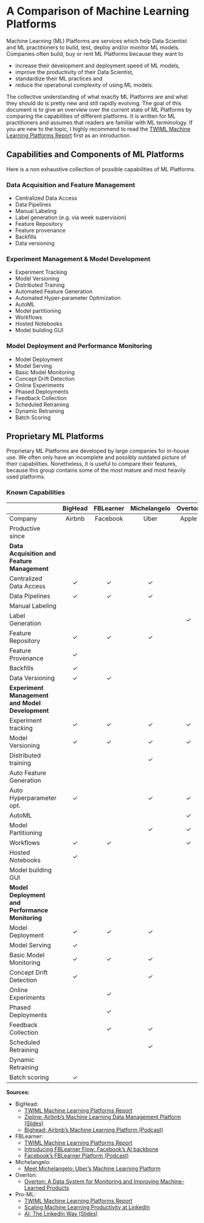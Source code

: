 # A Comparison of Machine Learning Platforms

Machine Learning (ML) Platforms are services which help Data Scientist
and ML practitioners to build, test, deploy and/or monitor ML models.
Companies often build, buy or rent ML Platforms because they want to

* increase their development and deployment speed of ML models, 
* improve the productivity of their Data Scientist,
* standardize their ML practices and
* reduce the operational complexity of using ML models.

The collective understanding of what exactly ML Platforms are and what they should do is pretty new
and still rapidly evolving. The goal of this document is to give an overview over the current state
of ML Platforms by comparing the capabilities of different platforms. It is written for ML practitioners
and assumes that readers are familiar with ML terminology. If you are new to the topic, I highly 
recommend to read the [TWIML Machine Learning Platforms Report][TWIML Report] first as an 
introduction.


## Capabilities and Components of ML Platforms

Here is a non exhaustive collection of possible capabilities of ML Platforms.

### Data Acquisition and Feature Management 
  - Centralized Data Access 
  - Data Pipelines 
  - Manual Labeling 
  - Label generation (e.g. via week supervision) 
  - Feature Repository 
  - Feature provenance 
  - Backfills
  - Data versioning 

### Experiment Management & Model Development 
  - Experiment Tracking 
  - Model Versioning
  - Distributed Training 
  - Automated Feature Generation 
  - Automated Hyper-parameter Optimization 
  - AutoML 
  - Model partitioning 
  - Workflows 
  - Hosted Notebooks 
  - Model building GUI 

### Model Deployment and Performance Monitoring 
  - Model Deployment 
  - Model Serving 
  - Basic Model Monitoring 
  - Concept Drift Detection 
  - Online Experiments
  - Phased Deployments 
  - Feedback Collection
  - Scheduled Retraining
  - Dynamic Retraining 
  - Batch Scoring 



## Proprietary ML Platforms

Proprietary ML Platforms are developed by large companies for in-house use. 
We often only have an incomplete and possibly outdated picture of their capabilities.
Nonetheless, it is useful to compare their features, because this group contains 
some of the most mature and most heavily used platforms.


### Known Capabilities

|                          | BigHead | FBLearner | Michelangelo | Overton | Pro-ML   |
| ------------------------ | :-----: | :-------: | :----------: | :-----: | :----:   |
| Company                  | Airbnb  | Facebook  | Uber         | Apple   | LinkedIn |
| Productive since         |         |           |              |         |          |
| **Data Acquisition and Feature Management** |
| Centralized Data Access  | ✓       | ✓         | ✓            |         |          |
| Data Pipelines           | ✓       | ✓         | ✓            |         |          |
| Manual Labeling          |         |           |              |         |          |
| Label Generation         |         |           |              | ✓       |          |
| Feature Repository       | ✓       | ✓         | ✓            |         | ✓        |
| Feature Provenance       | ✓       |           |              |         |          |
| Backfills                | ✓       |           |              |         |          |
| Data Versioning          | ✓       | ✓         |              |         |          |
| **Experiment Management and Model Development** |
| Experiment tracking      | ✓       | ✓         | ✓            | ✓       | ✓        |
| Model Versioning         | ✓       | ✓         | ✓            | ✓       | ✓        |
| Distributed training     |         |           | ✓            |         | ✓        |
| Auto Feature Generation  |         |           |              |         |          |
| Auto Hyperparameter opt. | ✓       |           | ✓            | ✓       |          |
| AutoML                   |         |           |              | ✓       |          |
| Model Partitioning       |         |           | ✓            | ✓       |          |
| Workflows                | ✓       | ✓         |              | ✓       |          |
| Hosted Notebooks         | ✓       |           |              |         |          |
| Model building GUI       |         |           |              |         |          |
| **Model Deployment and Performance Monitoring** |
| Model Deployment         | ✓       | ✓         | ✓            |         | ✓        |
| Model Serving            | ✓       |           |              |         |          |
| Basic Model Monitoring   | ✓       | ✓         | ✓            |         | ✓        | 
| Concept Drift Detection  | ✓       |           | ✓            |         |          |
| Online Experiments       |         | ✓         |              |         | ✓        |
| Phased Deployments       |         | ✓         |              |         | ✓        |
| Feedback Collection      |         | ✓         | ✓            |         |          |
| Scheduled Retraining     |         |           | ✓            |         |          |
| Dynamic Retraining       |         |           |              |         |          |
| Batch scoring            | ✓       |           |              |         |          |

**Sources:**
+ BigHead: 
  - [TWIML Machine Learning Platforms Report][TWIML Report]
  - [Zipline: Airbnb’s Machine Learning Data Management Platform (Slides)](https://www.slideshare.net/databricks/zipline-airbnbs-machine-learning-data-management-platform-with-nikhil-simha-and-andrew-hoh)
  - [Bighead: Airbnb’s Machine Learning Platform (Podcast)](https://twimlai.com/twiml-talk-198-bighead-airbnbs-machine-learning-platform-with-atul-kale)
+ FBLearner:
  - [TWIML Machine Learning Platforms Report][TWIML Report]
  - [Introducing FBLearner Flow: Facebook’s AI backbone](https://engineering.fb.com/core-data/introducing-fblearner-flow-facebook-s-ai-backbone/)
  - [Facebook’s FBLearner Platform (Podcast)](https://twimlai.com/twiml-talk-197-facebooks-fblearner-platform-with-aditya-kalro/)
+ Michelangelo:
  - [Meet Michelangelo: Uber’s Machine Learning Platform](https://eng.uber.com/michelangelo-machine-learning-platform/)
+ Overton:
  - [Overton: A Data System for Monitoring and Improving Machine-Learned Products](https://arxiv.org/abs/1909.05372)
+ Pro-ML:
  - [TWIML Machine Learning Platforms Report][TWIML Report]
  - [Scaling Machine Learning Productivity at LinkedIn](https://engineering.linkedin.com/blog/2019/01/scaling-machine-learning-productivity-at-linkedin)
  - [AI: The LinkedIn Way (Slides)](http://research.baidu.com/Public/ueditor/upload/file/20181015/1539593235969371.pdf)


[TWIML Report]: https://twimlai.com/mlplatforms-ebook/
